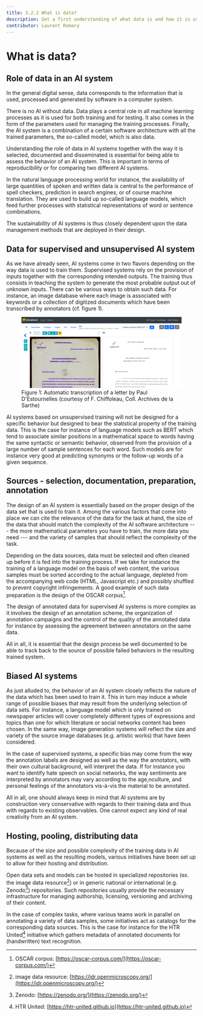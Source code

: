 ```yaml
---
title: 3.2.2 What is data?
description: Get a first understanding of what data is and how it is used in AI.
contributor: Laurent Romary
---
```

# What is data?

## Role of data in an AI system

In the general digital sense, data corresponds to the information that is used, processed and generated by software in a computer system.

There is no AI without data. Data plays a central role in all machine learning processes as it is used for both training and for testing. It also comes in the form of the parameters used for managing the training processes. Finally, the AI system is a combination of a certain software architecture with all the trained parameters, the so-called model, which is also data.

Understanding the role of data in AI systems together with the way it is selected, documented and disseminated is essential for being able to assess the behavior of an AI system. This is important in terms of reproducibility or for comparing two different AI systems.

In the natural language processing world for instance, the availability of large quantities of spoken and written data is central to the performance of spell checkers, prediction in search engines, or of course machine translation. They are used to build up so-called language models, which feed further processes with statistical representations of word or sentence combinations.

The sustainability of AI systems is thus closely dependent upon the data management methods that are deployed in their design.

## Data for supervised and unsupervised AI system

As we have already seen, AI systems come in two flavors depending on the way data is used to train them. Supervised systems rely on the provision of inputs together with the corresponding intended outputs. The training thus consists in teaching the system to generate the most probable output out of unknown inputs. There can be various ways to obtain such data. For instance, an image database where each image is associated with keywords or a collection of digitized documents which have been transcribed by annotators (cf. figure 1).

<figure>
	 <img src="Images/3-2-2-Automatic-transcription-of-a-letter.png" />
	 <figcaption>Figure 1: Automatic transcription of a letter by Paul D'Estournelles (courtesy of F. Chiffoleau, Coll. Archives de la Sarthe)</figcaption>
</figure>

AI systems based on unsupervised training will not be designed for a specific behavior but designed to bear the statistical property of the training data. This is the case for instance of language models such as BERT which tend to associate similar positions in a mathematical space to words having the same syntactic or semantic behavior, observed from the provision of a large number of sample sentences for each word. Such models are for instance very good at predicting synonyms or the follow-up words of a given sequence.

## Sources - selection, documentation, preparation, annotation

The design of an AI system is essentially based on the proper design of the data set that is used to train it. Among the various factors that come into place we can cite the relevance of the data for the task at hand, the size of the data that should match the complexity of the AI software architecture --- the more mathematical parameters you have to train, the more data you need --- and the variety of samples that should reflect the complexity of the task.

Depending on the data sources, data must be selected and often cleaned up before it is fed into the training process. If we take for instance the training of a language model on the basis of web content, the various samples must be sorted according to the actual language, depleted from the accompanying web code (HTML, Javascript etc.) and possibly shuffled to prevent copyright infringements. A good example of such data preparation is the design of the OSCAR corpus[^1].

The design of annotated data for supervised AI systems is more complex as it involves the design of an annotation scheme, the organization of annotation campaigns and the control of the quality of the annotated data for instance by assessing the agreement between annotators on the same data.

All in all, it is essential that the design process be well documented to be able to track back to the source of possible failed behaviors in the resulting trained system.

## Biased AI systems

As just alluded to, the behavior of an AI system closely reflects the nature of the data which has been used to train it. This in turn may induce a whole range of possible biases that may result from the underlying selection of data sets. For instance, a language model which is only trained on newspaper articles will cover completely different types of expressions and topics than one for which literature or social networks content has been chosen. In the same way, image generation systems will reflect the size and variety of the source image databases (e.g. artistic works) that have been considered.

In the case of supervised systems, a specific bias may come from the way the annotation labels are designed as well as the way the annotators, with their own cultural background, will interpret the data. If for instance you want to identify hate speech on social networks, the way sentiments are interpreted by annotators may vary according to the age,nculture, and personal feelings of the annotators vis-à-vis the material to be annotated.

All in all, one should always keep in mind that AI systems are by construction very conservative with regards to their training data and thus with regards to existing observables. One cannot expect any kind of real creativity from an AI system.

## Hosting, pooling, distributing data

Because of the size and possible complexity of the training data in AI systems as well as the resulting models, various initiatives have been set up to allow for their hosting and distribution.

Open data sets and models can be hosted in specialized repositories (ex. the image data resource[^2]) or in generic national or international (e.g. Zenodo[^3]) repositories. Such repositories usually provide the necessary infrastructure for managing authorship, licensing, versioning and archiving of their content.

In the case of complex tasks, where various teams work in parallel on annotating a variety of data samples, some initiatives act as catalogs for the corresponding data sources. This is the case for instance for the HTR United[^4] initiative which gathers metadata of annotated documents for (handwritten) text recognition.

[^1]: OSCAR corpus: [https://oscar-corpus.com/](https://oscar-corpus.com/)

[^2]: image data resource: [https://idr.openmicroscopy.org/](https://idr.openmicroscopy.org/)

[^3]: Zenodo: [https://zenodo.org/](https://zenodo.org/)

[^4]: HTR United: [https://htr-united.github.io](https://htr-united.github.io)
